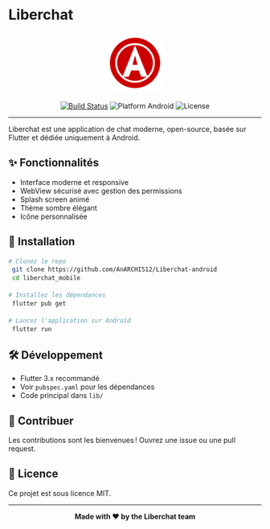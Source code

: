 # Liberchat

<p align="center">
  <img src="assets/logo.png" alt="Liberchat Logo" width="120" />
</p>

<p align="center">
  <a href="https://github.com/AnARCHIS12/Liberchat-android/actions/workflows/flutter.yml"><img src="https://img.shields.io/github/workflow/status/AnARCHIS12/Liberchat-android/Flutter%20CI?label=build&logo=github" alt="Build Status"></a>
  <img src="https://img.shields.io/badge/Flutter-Android%20Only-green?logo=android" alt="Platform Android">
  <img src="https://img.shields.io/badge/License-MIT-blue.svg" alt="License">
</p>


---

Liberchat est une application de chat moderne, open-source, basée sur Flutter et dédiée uniquement à Android. 

## ✨ Fonctionnalités
- Interface moderne et responsive
- WebView sécurisé avec gestion des permissions 
- Splash screen animé
- Thème sombre élégant
- Icône personnalisée

## 🚀 Installation
```bash
# Clonez le repo
 git clone https://github.com/AnARCHIS12/Liberchat-android
 cd liberchat_mobile

# Installez les dépendances
 flutter pub get

# Lancez l'application sur Android
 flutter run
```


## 🛠️ Développement
- Flutter 3.x recommandé
- Voir `pubspec.yaml` pour les dépendances
- Code principal dans `lib/`

## 🤝 Contribuer
Les contributions sont les bienvenues ! Ouvrez une issue ou une pull request.

## 📄 Licence
Ce projet est sous licence MIT.

---

<p align="center">
  <b>Made with ❤️ by the Liberchat team</b>
</p>

